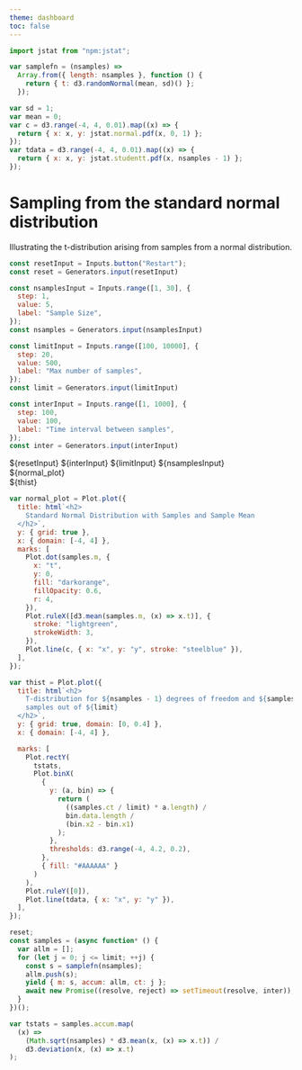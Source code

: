 ```yaml
---
theme: dashboard
toc: false
---
```


```js
import jstat from "npm:jstat";
```

```js
var samplefn = (nsamples) =>
  Array.from({ length: nsamples }, function () {
    return { t: d3.randomNormal(mean, sd)() };
  });
```

```js
var sd = 1;
var mean = 0;
var c = d3.range(-4, 4, 0.01).map((x) => {
  return { x: x, y: jstat.normal.pdf(x, 0, 1) };
});
var tdata = d3.range(-4, 4, 0.01).map((x) => {
  return { x: x, y: jstat.studentt.pdf(x, nsamples - 1) };
});
```

# Sampling from the standard normal distribution

Illustrating the t-distribution arising from samples from a normal distribution.

```js
const resetInput = Inputs.button("Restart");
const reset = Generators.input(resetInput)
```

```js
const nsamplesInput = Inputs.range([1, 30], {
  step: 1,
  value: 5,
  label: "Sample Size",
});
const nsamples = Generators.input(nsamplesInput)
```

```js
const limitInput = Inputs.range([100, 10000], {
  step: 20,
  value: 500,
  label: "Max number of samples",
});
const limit = Generators.input(limitInput)
```

```js
const interInput = Inputs.range([1, 1000], {
  step: 100,
  value: 100,
  label: "Time interval between samples",
});
const inter = Generators.input(interInput)
```

<div class = "grid grid-cols-2">
<div class = "card grid-colspan-2">${resetInput} ${interInput} ${limitInput} ${nsamplesInput}</div>
</div>
<div class="grid grid-cols-2">
<div class="card">${normal_plot}</div>
<div class="card">${thist} </div>
</div>

```js
var normal_plot = Plot.plot({
  title: html`<h2>
    Standard Normal Distribution with Samples and Sample Mean
  </h2>`,
  y: { grid: true },
  x: { domain: [-4, 4] },
  marks: [
    Plot.dot(samples.m, {
      x: "t",
      y: 0,
      fill: "darkorange",
      fillOpacity: 0.6,
      r: 4,
    }),
    Plot.ruleX([d3.mean(samples.m, (x) => x.t)], {
      stroke: "lightgreen",
      strokeWidth: 3,
    }),
    Plot.line(c, { x: "x", y: "y", stroke: "steelblue" }),
  ],
});
```

```js
var thist = Plot.plot({
  title: html`<h2>
    T-distribution for ${nsamples - 1} degrees of freedom and ${samples.ct}
    samples out of ${limit}
  </h2>`,
  y: { grid: true, domain: [0, 0.4] },
  x: { domain: [-4, 4] },

  marks: [
    Plot.rectY(
      tstats,
      Plot.binX(
        {
          y: (a, bin) => {
            return (
              ((samples.ct / limit) * a.length) /
              bin.data.length /
              (bin.x2 - bin.x1)
            );
          },
          thresholds: d3.range(-4, 4.2, 0.2),
        },
        { fill: "#AAAAAA" }
      )
    ),
    Plot.ruleY([0]),
    Plot.line(tdata, { x: "x", y: "y" }),
  ],
});
```

```js
reset;
const samples = (async function* () {
  var allm = [];
  for (let j = 0; j <= limit; ++j) {
    const s = samplefn(nsamples);
    allm.push(s);
    yield { m: s, accum: allm, ct: j };
    await new Promise((resolve, reject) => setTimeout(resolve, inter));
  }
})();
```

```js
var tstats = samples.accum.map(
  (x) =>
    (Math.sqrt(nsamples) * d3.mean(x, (x) => x.t)) /
    d3.deviation(x, (x) => x.t)
);
```
